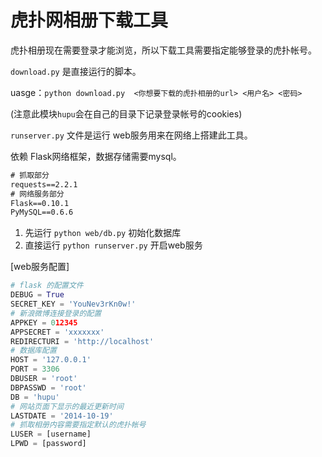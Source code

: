 虎扑网相册下载工具
=====================

虎扑相册现在需要登录才能浏览，所以下载工具需要指定能够登录的虎扑帐号。

`download.py` 是直接运行的脚本。

uasge：`python download.py  <你想要下载的虎扑相册的url> <用户名> <密码>`

(注意此模块`hupu`会在自己的目录下记录登录帐号的cookies)

`runserver.py` 文件是运行 web服务用来在网络上搭建此工具。

依赖 Flask网络框架，数据存储需要mysql。

``` requirements.txt
# 抓取部分
requests==2.2.1 
# 网络服务部分
Flask==0.10.1
PyMySQL==0.6.6
```

1. 先运行 `python web/db.py` 初始化数据库   
2. 直接运行 `python runserver.py` 开启web服务

[web服务配置]

``` web/config.py
# flask 的配置文件
DEBUG = True
SECRET_KEY = 'YouNev3rKn0w!'
# 新浪微博连接登录的配置
APPKEY = 012345
APPSECRET = 'xxxxxxx'
REDIRECTURI = 'http://localhost'
# 数据库配置
HOST = '127.0.0.1'
PORT = 3306
DBUSER = 'root'
DBPASSWD = 'root'
DB = 'hupu'
# 网站页面下显示的最近更新时间
LASTDATE = '2014-10-19'
# 抓取相册内容需要指定默认的虎扑帐号
LUSER = [username]
LPWD = [password]
```





